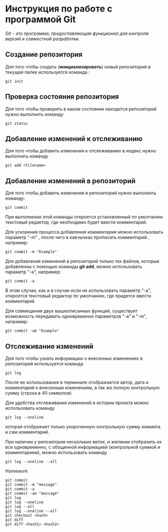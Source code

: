 # Инструкция по работе с программой Git

_Git   - это программа, предоставляющая функционал для контроля версий и совместной разработки._

## Создание репозитория

Для того чтобы создать (**инициализировать**) новый репозиторий в текущей папке используется команда : 

    git init

 ## Проверка состояния репозитория

 Для того чтобы проверить в каком состоянии находится репозиторий нужно выполнить команду:

    git status

## Добавление изменений к отслеживанию

Для того чтобы добавить изменения к отслеживанию в индекс нужно выполнить команду 

    git add <filename>

## Добавление изменений в репозиторий

Для того чтобы добавить изменения в репозиторий нужно выполнить команду:

    git commit

При выполнении этой команды откроется установленный по умолчанию текстовый редактор, где необходимо будет ввести комментарий. 

Для ускорения процесса добавления комментария можно использовать параметр "-m" , после чего в кавчычках прописать комментарий , например:

    git commit -m "Example"

Для добавления изменений в репозиторий только тех файлов, которые добавленны с помощью команды **git add**, можно использовать параметр "-a", например:

    git commit -a

В этом случае, как и в случае если не использовать параметр "-a", откроется текстовый редактор по умолчанию, где придется ввести комментарий

Для совмещения двух вышеописанных функций, существует возможность передавать одновременно параметров "-a" и "-m", например:

    git commit -am "Example"

## Отслеживание изменений 

Для того чтобы узнать информацию о внесенных изменениях в репозиторий используется команда

    git log
 
 После ее использования в терминале отображается автор, дата и комментарий к внесенным изменениям, а так же полную контрольную сумму (строка в 40 символов)

Для удобства отслеживания изменений в истории проекта можно использовать команду 

    git log --oneline

которая отображает только укороченную контрольную сумму коммита и сам комментарий. 

При наличии у репозитория нескольких веток, и желании отобразить их все одновременно, с обощенной информацией (контрольной суммой и комментарием), можно использовать команду

    git log --oneline --all



Homework

    
    git commit
    git commit -m "message"
    git commit -a
    git commit -am "message"
    git log
    git log --oneline
    git log --all
    git log --oneline --all
    git checkout <hash>
    git diff
    git diff <hash1> <hash2>


